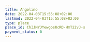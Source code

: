 ```yaml
---
title: Angolino
date: 2022-04-03T15:55:08+02:00
lastmod: 2022-04-03T15:55:08+02:00
type: place
place_id: ChIJNYJYewgosUcRD-HmT22vJ-s
payment_status: 0
---
```

